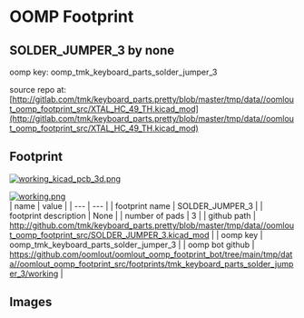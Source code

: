 # OOMP Footprint  
## SOLDER_JUMPER_3  by none  
  
oomp key: oomp_tmk_keyboard_parts_solder_jumper_3  
  
source repo at: [http://gitlab.com/tmk/keyboard_parts.pretty/blob/master/tmp/data//oomlout_oomp_footprint_src/XTAL_HC_49_TH.kicad_mod](http://gitlab.com/tmk/keyboard_parts.pretty/blob/master/tmp/data//oomlout_oomp_footprint_src/XTAL_HC_49_TH.kicad_mod)  
## Footprint  
  
[![working_kicad_pcb_3d.png](working_kicad_pcb_3d_600.png)](working_kicad_pcb_3d.png)  
  
[![working.png](working_600.png)](working.png)  
| name | value | 
| --- | --- | 
| footprint name | SOLDER_JUMPER_3 | 
| footprint description | None | 
| number of pads | 3 | 
| github path | http://github.com/tmk/keyboard_parts.pretty/blob/master/tmp/data//oomlout_oomp_footprint_src/SOLDER_JUMPER_3.kicad_mod | 
| oomp key | oomp_tmk_keyboard_parts_solder_jumper_3 | 
| oomp bot github | https://github.com/oomlout/oomlout_oomp_footprint_bot/tree/main/tmp/data//oomlout_oomp_footprint_src/footprints/tmk_keyboard_parts_solder_jumper_3/working | 
## Images  
